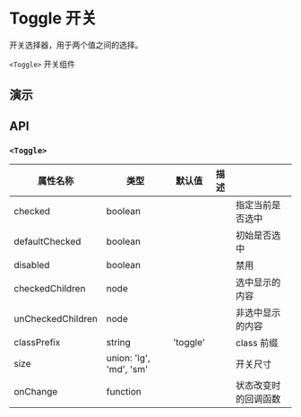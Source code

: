 # Toggle 开关 [<i class="icon icon-edit2" ></i>](https://github.com/rsuite/rsuite.github.io/blob/master/src/components/toggle/index.md)

开关选择器，用于两个值之间的选择。

`<Toggle>` 开关组件


## 演示

<!--{demo}-->



## API

### `<Toggle>`

| 属性名称              | 类型                     | 默认值      | 描述  |            |
|-------------------|------------------------|----------|-----|------------|
| checked           | boolean                |          |     | 指定当前是否选中   |
| defaultChecked    | boolean                |          |     | 初始是否选中     |
| disabled          | boolean                |          |     | 禁用         |
| checkedChildren   | node                   |          |     | 选中显示的内容    |
| unCheckedChildren | node                   |          |     | 非选中显示的内容   |
| classPrefix       | string                 | 'toggle' |     | class 前缀   |
| size              | union: 'lg', 'md', 'sm' |          |     | 开关尺寸       |
| onChange          | function               |          |     | 状态改变时的回调函数 |

